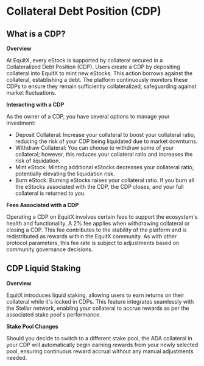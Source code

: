 # Collateral Debt Position (CDP)

## What is a CDP?
**Overview**

At EquitX, every eStock is supported by collateral secured in a Collateralized Debt Position (CDP). Users create a CDP by depositing collateral into EquitX to mint new eStocks. This action borrows against the collateral, establishing a debt. The platform continuously monitors these CDPs to ensure they remain sufficiently collateralized, safeguarding against market fluctuations.

**Interacting with a CDP**

As the owner of a CDP, you have several options to manage your investment:

- Deposit Collateral: Increase your collateral to boost your collateral ratio, reducing the risk of your CDP being liquidated due to market downturns.
- Withdraw Collateral: You can choose to withdraw some of your collateral; however, this reduces your collateral ratio and increases the risk of liquidation.
- Mint eStock: Minting additional eStocks decreases your collateral ratio, potentially elevating the liquidation risk.
- Burn eStock: Burning eStocks raises your collateral ratio. If you burn all the eStocks associated with the CDP, the CDP closes, and your full collateral is returned to you.

**Fees Associated with a CDP**

Operating a CDP on EquitX involves certain fees to support the ecosystem's health and functionality. A 2% fee applies when withdrawing collateral or closing a CDP. This fee contributes to the stability of the platform and is redistributed as rewards within the EquitX community. As with other protocol parameters, this fee rate is subject to adjustments based on community governance decisions.

## CDP Liquid Staking
**Overview**

EquitX introduces liquid staking, allowing users to earn returns on their collateral while it's locked in CDPs. This feature integrates seamlessly with the Stellar network, enabling your collateral to accrue rewards as per the associated stake pool's performance.

**Stake Pool Changes**

Should you decide to switch to a different stake pool, the ADA collateral in your CDP will automatically begin earning rewards from your newly selected pool, ensuring continuous reward accrual without any manual adjustments needed.
